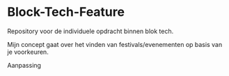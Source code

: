 # Block-Tech-Feature
Repository voor de individuele opdracht binnen blok tech.

Mijn concept gaat over het vinden van festivals/evenementen op basis van je voorkeuren.

Aanpassing